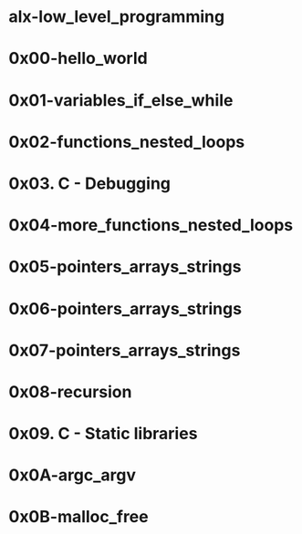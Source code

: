 # alx-low_level_programming
# 0x00-hello_world
# 0x01-variables_if_else_while
# 0x02-functions_nested_loops
# 0x03. C - Debugging
# 0x04-more_functions_nested_loops
# 0x05-pointers_arrays_strings
# 0x06-pointers_arrays_strings
# 0x07-pointers_arrays_strings
# 0x08-recursion
# 0x09. C - Static libraries
# 0x0A-argc_argv
# 0x0B-malloc_free

